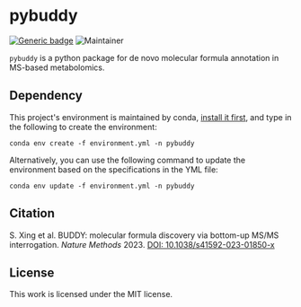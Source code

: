 # pybuddy
[![Generic badge](https://img.shields.io/badge/pybuddy-ver_0.0.1-<COLOR>.svg)](https://github.com/Philipbear/pybuddy)
![Maintainer](https://img.shields.io/badge/maintainer-Shipei_Xing-blue)

`pybuddy` is a python package for de novo molecular formula annotation in MS-based metabolomics.



## Dependency
This project's environment is maintained by conda, [install it first](https://docs.conda.io/en/main/miniconda.html),
and type in the following to create the environment:

`conda env create -f environment.yml -n pybuddy`

Alternatively, you can use the following command to update the environment based on the specifications in the YML file:

`conda env update -f environment.yml -n pybuddy`

## Citation
S. Xing et al. BUDDY: molecular formula discovery via bottom-up MS/MS interrogation. *Nature Methods* 2023. [DOI: 10.1038/s41592-023-01850-x](https://doi.org/10.1038/s41592-023-01850-x)

## License
This work is licensed under the MIT license.
